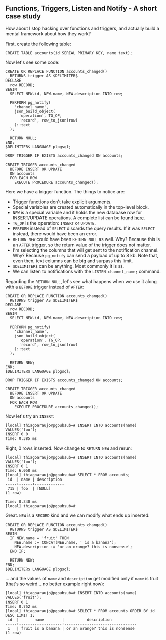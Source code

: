 ## Functions, Triggers, Listen and Notify - A short case study

How about I stop hacking over functions and triggers, and actually
build a mental framework about how they work?

First, create the following table:

```postgresql
CREATE TABLE accounts(id SERIAL PRIMARY KEY, name text);
```

Now let's see some code:

```postgresql
CREATE OR REPLACE FUNCTION accounts_changed()
  RETURNS trigger AS $DELIMITER$
DECLARE
  row RECORD;
BEGIN
  SELECT NEW.id, NEW.name, NEW.description INTO row;

  PERFORM pg_notify(
    'channel_name',
    json_build_object(
      'operation', TG_OP,
      'record', row_to_json(row)
    )::text
  );

  RETURN NULL;
END;
$DELIMITER$ LANGUAGE plpgsql;

DROP TRIGGER IF EXISTS accounts_changed ON accounts;

CREATE TRIGGER accounts_changed
  BEFORE INSERT OR UPDATE
  ON accounts
  FOR EACH ROW
    EXECUTE PROCEDURE accounts_changed();
```

Here we have a trigger function. The things to notice are:

- Trigger functions don't take explicit arguments.
- Special variables are created automatically in the top-level block.
- `NEW` is a special variable and it holds the new database row for
  INSERT/UPDATE operations. A complete list can be found
  [here](https://www.postgresql.org/docs/9.2/plpgsql-trigger.html).
- `TG_OP` is the operation: `INSERT` or `UPDATE`.
- `PERFORM` instead of `SELECT` discards the query results. If it was
  `SELECT` instead, there would have been an error.
- `RETURN NEW` could have been `RETURN NULL` as well. Why? Because this
is an `AFTER` trigger, so the return value of the trigger does not
matter.
- I'm selecting the columns that will get sent to the notification
channel. Why? Because `pg_notify` can send a payload of up to 8 kb.
Note that, even then, text columns can be big and surpass this limit.
- `$DELIMITER$` can be anything. Most commonly it is `$$`.
- We can listen to notifications with the `LISTEN channel_name;`
command.

Regarding the `RETURN NULL`, let's see what happens when we use it
along with a `BEFORE` trigger instead of `AFTER`:

```postgresql
CREATE OR REPLACE FUNCTION accounts_changed()
  RETURNS trigger AS $DELIMITER$
DECLARE
  row RECORD;
BEGIN
  SELECT NEW.id, NEW.name, NEW.description INTO row;

  PERFORM pg_notify(
    'channel_name',
    json_build_object(
      'operation', TG_OP,
      'record', row_to_json(row)
    )::text
  );

  RETURN NEW;
END;
$DELIMITER$ LANGUAGE plpgsql;

DROP TRIGGER IF EXISTS accounts_changed ON accounts;

CREATE TRIGGER accounts_changed
  BEFORE INSERT OR UPDATE
  ON accounts
  FOR EACH ROW
    EXECUTE PROCEDURE accounts_changed();
```

Now let's try an `INSERT`:

```postgresql
[local] thiagoaraujo@pgpubsub=# INSERT INTO accounts(name) VALUES('foo');
INSERT 0 0
Time: 0.385 ms
```

Right, 0 rows inserted. Now change to `RETURN NEW` and rerun:

```postgresql
[local] thiagoaraujo@pgpubsub=# INSERT INTO accounts(name) VALUES('foo');
INSERT 0 1
Time: 6.058 ms
[local] thiagoaraujo@pgpubsub=# SELECT * FROM accounts;
 id  | name | description
-----+------+-------------
 715 | foo  | [NULL]
(1 row)

Time: 0.340 ms
[local] thiagoaraujo@pgpubsub=#
```

Great. `NEW` is a `RECORD` kind and we can modify what ends up inserted:

```postgresql
CREATE OR REPLACE FUNCTION accounts_changed()
  RETURNS trigger AS $DELIMITER$
BEGIN
  IF NEW.name = 'fruit' THEN
    NEW.name := CONCAT(NEW.name, ' is a banana');
    NEW.description := 'or an orange? this is nonsense';
  END IF;

  RETURN NEW;
END;
$DELIMITER$ LANGUAGE plpgsql;
```

... and the values of `name` and `description` get modified only if
`name` is fruit (that's so weird... no better example right now):

```postgresql
[local] thiagoaraujo@pgpubsub=# INSERT INTO accounts(name) VALUES('fruit');
INSERT 0 1
Time: 0.752 ms
[local] thiagoaraujo@pgpubsub=# SELECT * FROM accounts ORDER BY id DESC LIMIT 1;
 id  |       name        |          description
-----+-------------------+--------------------------------
 1   | fruit is a banana | or an orange? this is nonsense
(1 row)
```
